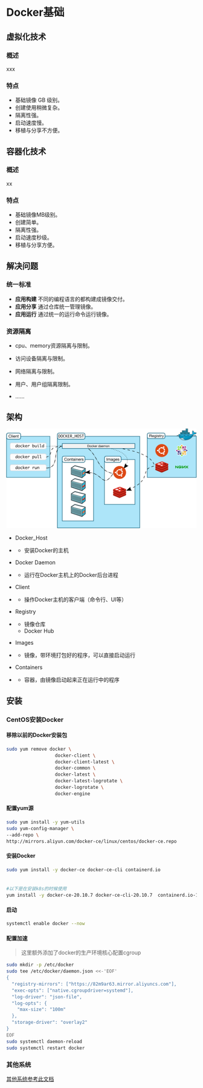 # Docker基础

## 虚拟化技术

### 概述

xxx

### 特点

- 基础镜像 GB 级别。
- 创建使用稍微复杂。
- 隔离性强。
- 启动速度慢。
- 移植与分享不方便。

## 容器化技术

### 概述

xx

### 特点

- 基础镜像MB级别。
- 创建简单。
- 隔离性强。
- 启动速度秒级。
- 移植与分享方便。

## 解决问题

### 统一标准

- **应用构建** 不同的编程语言的都构建成镜像交付。
- **应用分享** 通过仓库统一管理镜像。
- **应用运行** 通过统一的运行命令运行镜像。

### 资源隔离

- cpu、memory资源隔离与限制。
- 访问设备隔离与限制。

- 网络隔离与限制。
- 用户、用户组隔离限制。

- ......

## 架构

![1624937894925-f437bd98-94e2-4334-9657-afa69bb52179](image/1624937894925-f437bd98-94e2-4334-9657-afa69bb52179.svg)

- Docker_Host

- - 安装Docker的主机

- Docker Daemon

- - 运行在Docker主机上的Docker后台进程

- Client

- - 操作Docker主机的客户端（命令行、UI等）

- Registry

- - 镜像仓库
  - Docker Hub

- Images

- - 镜像，带环境打包好的程序，可以直接启动运行

- Containers

- - 容器，由镜像启动起来正在运行中的程序

## 安装

### CentOS安装Docker

#### 移除以前的Docker安装包

```bash
sudo yum remove docker \
                  docker-client \
                  docker-client-latest \
                  docker-common \
                  docker-latest \
                  docker-latest-logrotate \
                  docker-logrotate \
                  docker-engine
```

#### 配置yum源

```bash
sudo yum install -y yum-utils
sudo yum-config-manager \
--add-repo \
http://mirrors.aliyun.com/docker-ce/linux/centos/docker-ce.repo
```

#### 安装Docker

```bash
sudo yum install -y docker-ce docker-ce-cli containerd.io


#以下是在安装k8s的时候使用
yum install -y docker-ce-20.10.7 docker-ce-cli-20.10.7  containerd.io-1.4.6
```

#### 启动

```bash
systemctl enable docker --now
```

#### 配置加速

>这里额外添加了docker的生产环境核心配置cgroup

```bash
sudo mkdir -p /etc/docker
sudo tee /etc/docker/daemon.json <<-'EOF'
{
  "registry-mirrors": ["https://82m9ar63.mirror.aliyuncs.com"],
  "exec-opts": ["native.cgroupdriver=systemd"],
  "log-driver": "json-file",
  "log-opts": {
    "max-size": "100m"
  },
  "storage-driver": "overlay2"
}
EOF
sudo systemctl daemon-reload
sudo systemctl restart docker
```





### 其他系统

[其他系统参考此文档](https://docs.docker.com/engine/install/centos/)

